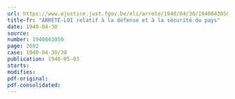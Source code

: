 ```yaml
---
url: https://www.ejustice.just.fgov.be/eli/arrete/1940/04/30/1940043050/justel
title-fr: "ARRETE-LOI relatif à la défense et à la sécurité du pays"
date: 1940-04-30
source:
number: 1940043050
page: 2692
case: 1940-04-30/30
publication: 1940-05-03
starts:
modifies:
pdf-original:
pdf-consolidated:
---
```


